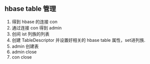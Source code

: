 ## hbase table 管理

1. 得到 hbase 的连接 con
2. 通过连接 con 得到 admin
3. 创间 ist<ColumnFamilyDescriptor> 列族的列表
4. 创建 TableDescriptor 并设置好相关的 hbase table 属性，set进列族.
5. admin 创建表
6. admin close
7. con close